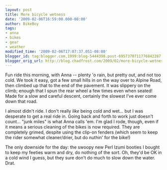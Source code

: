 ```yaml
---
layout: post
title: More bicycle wetness
date: '2009-02-06T16:59:00.000-08:00'
author: BikeBoy
tags:
- anna
- bikes
- gear
- weather
modified_time: '2009-02-06T17:07:37.051-08:00'
blogger_id: tag:blogger.com,1999:blog-5444398.post-6957370711776842287
blogger_orig_url: http://blog.chadfrost.com/2009/02/more-bicycle-wetness.html
---
```


Fun ride this morning, with Anna -- plenty 'o rain, but pretty out, and not 
too cold. We took it easy, got a few small hills in on the way over to Alpine 
Road, then climbed up that to the end of the pavement. It was slippery on the 
climb; enough that I spun the rear wheel a few times even when seated! Made 
for a slow and careful descent, certainly the slowest I've ever come down that 
road. 

I almost didn't ride. I don't really *like* being cold and wet... but I was 
desperate to get a real ride in. Going back and forth to work just doesn't 
count... "junk miles" is what Anna calls 'em. I'm glad I rode, though, even if 
it means a serious cleaning of the bikes is now required. They are completely 
grimed, despite using the clip-on fenders (which seem to keep the rider 
somewhat cleaner/drier, but do nuthin' for the bike!) 

The only downside for the day: the swoopy new Perl Izumi booties I bought to 
keep my feeties warm and dry, do nothing of the sort. Oh, they'd be OK in a 
cold wind I guess, but they sure don't do much to slow down the water. Drat. 